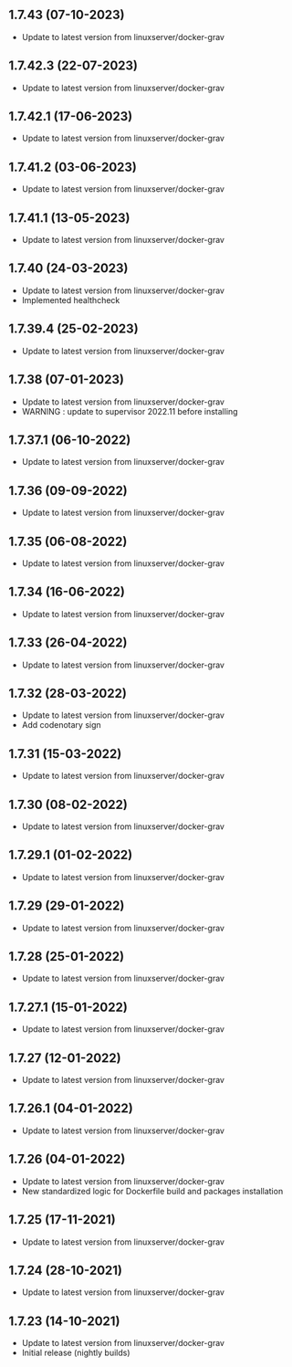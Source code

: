 
## 1.7.43 (07-10-2023)
- Update to latest version from linuxserver/docker-grav

## 1.7.42.3 (22-07-2023)
- Update to latest version from linuxserver/docker-grav

## 1.7.42.1 (17-06-2023)
- Update to latest version from linuxserver/docker-grav

## 1.7.41.2 (03-06-2023)
- Update to latest version from linuxserver/docker-grav

## 1.7.41.1 (13-05-2023)
- Update to latest version from linuxserver/docker-grav

## 1.7.40 (24-03-2023)
- Update to latest version from linuxserver/docker-grav
- Implemented healthcheck

## 1.7.39.4 (25-02-2023)
- Update to latest version from linuxserver/docker-grav

## 1.7.38 (07-01-2023)
- Update to latest version from linuxserver/docker-grav
- WARNING : update to supervisor 2022.11 before installing

## 1.7.37.1 (06-10-2022)
- Update to latest version from linuxserver/docker-grav

## 1.7.36 (09-09-2022)
- Update to latest version from linuxserver/docker-grav

## 1.7.35 (06-08-2022)
- Update to latest version from linuxserver/docker-grav

## 1.7.34 (16-06-2022)
- Update to latest version from linuxserver/docker-grav

## 1.7.33 (26-04-2022)
- Update to latest version from linuxserver/docker-grav

## 1.7.32 (28-03-2022)
- Update to latest version from linuxserver/docker-grav
- Add codenotary sign

## 1.7.31 (15-03-2022)
- Update to latest version from linuxserver/docker-grav

## 1.7.30 (08-02-2022)
- Update to latest version from linuxserver/docker-grav

## 1.7.29.1 (01-02-2022)
- Update to latest version from linuxserver/docker-grav

## 1.7.29 (29-01-2022)
- Update to latest version from linuxserver/docker-grav

## 1.7.28 (25-01-2022)
- Update to latest version from linuxserver/docker-grav
## 1.7.27.1 (15-01-2022)

- Update to latest version from linuxserver/docker-grav

## 1.7.27 (12-01-2022)

- Update to latest version from linuxserver/docker-grav

## 1.7.26.1 (04-01-2022)

- Update to latest version from linuxserver/docker-grav

## 1.7.26 (04-01-2022)

- Update to latest version from linuxserver/docker-grav
- New standardized logic for Dockerfile build and packages installation

## 1.7.25 (17-11-2021)

- Update to latest version from linuxserver/docker-grav

## 1.7.24 (28-10-2021)

- Update to latest version from linuxserver/docker-grav

## 1.7.23 (14-10-2021)

- Update to latest version from linuxserver/docker-grav
- Initial release (nightly builds)
